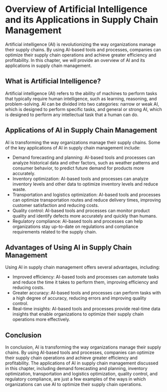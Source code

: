 Overview of Artificial Intelligence and its Applications in Supply Chain Management
==========================================================================================================

Artificial intelligence (AI) is revolutionizing the way organizations manage their supply chains. By using AI-based tools and processes, companies can optimize their supply chain operations and achieve greater efficiency and profitability. In this chapter, we will provide an overview of AI and its applications in supply chain management.

What is Artificial Intelligence?
--------------------------------

Artificial intelligence (AI) refers to the ability of machines to perform tasks that typically require human intelligence, such as learning, reasoning, and problem-solving. AI can be divided into two categories: narrow or weak AI, which is designed to perform specific tasks, and general or strong AI, which is designed to perform any intellectual task that a human can do.

Applications of AI in Supply Chain Management
---------------------------------------------

AI is transforming the way organizations manage their supply chains. Some of the key applications of AI in supply chain management include:

* Demand forecasting and planning: AI-based tools and processes can analyze historical data and other factors, such as weather patterns and consumer behavior, to predict future demand for products more accurately.
* Inventory optimization: AI-based tools and processes can analyze inventory levels and other data to optimize inventory levels and reduce waste.
* Transportation and logistics optimization: AI-based tools and processes can optimize transportation routes and reduce delivery times, improving customer satisfaction and reducing costs.
* Quality control: AI-based tools and processes can monitor product quality and identify defects more accurately and quickly than humans.
* Regulatory compliance: AI-based tools and processes can help organizations stay up-to-date on regulations and compliance requirements related to the supply chain.

Advantages of Using AI in Supply Chain Management
-------------------------------------------------

Using AI in supply chain management offers several advantages, including:

* Improved efficiency: AI-based tools and processes can automate tasks and reduce the time it takes to perform them, improving efficiency and reducing costs.
* Greater accuracy: AI-based tools and processes can perform tasks with a high degree of accuracy, reducing errors and improving quality control.
* Real-time insights: AI-based tools and processes provide real-time data insights that enable organizations to optimize their supply chain operations more effectively.

Conclusion
----------

In conclusion, AI is transforming the way organizations manage their supply chains. By using AI-based tools and processes, companies can optimize their supply chain operations and achieve greater efficiency and profitability. The applications of AI in supply chain management discussed in this chapter, including demand forecasting and planning, inventory optimization, transportation and logistics optimization, quality control, and regulatory compliance, are just a few examples of the ways in which organizations can use AI to optimize their supply chain operations.


